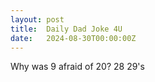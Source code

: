 ```yaml
---
layout: post
title:  Daily Dad Joke 4U
date:   2024-08-30T00:00:00Z
---
```

Why was 9 afraid of 20? 28 29's
